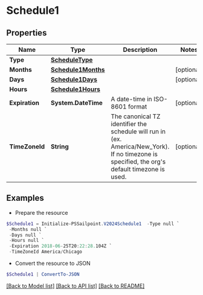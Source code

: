 # Schedule1
## Properties

Name | Type | Description | Notes
------------ | ------------- | ------------- | -------------
**Type** | [**ScheduleType**](ScheduleType.md) |  | 
**Months** | [**Schedule1Months**](Schedule1Months.md) |  | [optional] 
**Days** | [**Schedule1Days**](Schedule1Days.md) |  | [optional] 
**Hours** | [**Schedule1Hours**](Schedule1Hours.md) |  | 
**Expiration** | **System.DateTime** | A date-time in ISO-8601 format | [optional] 
**TimeZoneId** | **String** | The canonical TZ identifier the schedule will run in (ex. America/New_York).  If no timezone is specified, the org&#39;s default timezone is used. | [optional] 

## Examples

- Prepare the resource
```powershell
$Schedule1 = Initialize-PSSailpoint.V2024Schedule1  -Type null `
 -Months null `
 -Days null `
 -Hours null `
 -Expiration 2018-06-25T20:22:28.104Z `
 -TimeZoneId America/Chicago
```

- Convert the resource to JSON
```powershell
$Schedule1 | ConvertTo-JSON
```

[[Back to Model list]](../README.md#documentation-for-models) [[Back to API list]](../README.md#documentation-for-api-endpoints) [[Back to README]](../README.md)


